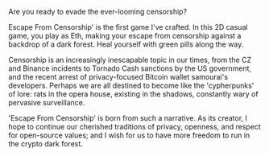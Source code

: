 Are you ready to evade the ever-looming censorship? 

Escape From Censorship' is the first game I've crafted. In this 2D casual game, you play as Eth, making your escape from censorship against a backdrop of a dark forest. Heal yourself with green pills along the way.

Censorship is an increasingly inescapable topic in our times, from the CZ and Binance incidents to Tornado Cash sanctions by the US government, and the recent arrest of privacy-focused Bitcoin wallet samourai's developers. Perhaps we are all destined to become like the 'cypherpunks' of lore: rats in the opera house, existing in the shadows, constantly wary of pervasive surveillance.

'Escape From Censorship' is born from such a narrative. As its creator, I hope to continue our cherished traditions of privacy, openness, and respect for open-source values; and I wish for us to have more freedom to run in the crypto dark forest.
